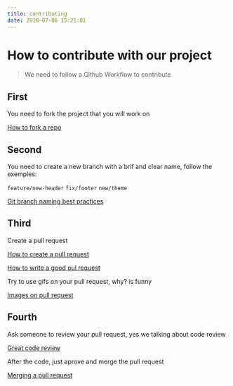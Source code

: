 ```yaml
---
title: contributing
date: 2018-07-06 15:21:01
---
```


# How to contribute with our project

> We need to follow a Github Workflow to contribute

## First 

You need to fork the project that you will work on

[How to fork a repo](https://help.github.com/articles/fork-a-repo/)

## Second

You need to create a new branch with a brif and clear name, follow the exemples:

`feature/new-header`
`fix/footer`
`new/theme`

[Git branch naming best practices](https://stackoverflow.com/a/6065944)

## Third

Create a pull request

[How to create a pull request ](https://help.github.com/articles/creating-a-pull-request/)

[How to write a good pul request](https://blog.github.com/2015-01-21-how-to-write-the-perfect-pull-request/)

Try to use gifs on your pull request, why? is funny

[Images on pull request](https://guides.github.com/features/mastering-markdown/#examples)

## Fourth

Ask someone to review your pull request, yes we talking about code review

[Great code review](https://www.atlassian.com/blog/software-teams/5-tips-great-code-reviews)

After the code, just aprove and merge the pull request

[Merging a pull request](https://help.github.com/articles/merging-a-pull-request/)

